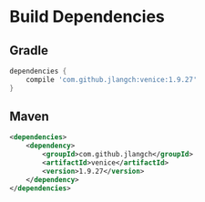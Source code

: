 # Build Dependencies


## Gradle

```groovy
dependencies {
    compile 'com.github.jlangch:venice:1.9.27'
}
```

## Maven

```xml
<dependencies>
    <dependency>
        <groupId>com.github.jlangch</groupId>
        <artifactId>venice</artifactId>
        <version>1.9.27</version>
    </dependency>
</dependencies>
```
